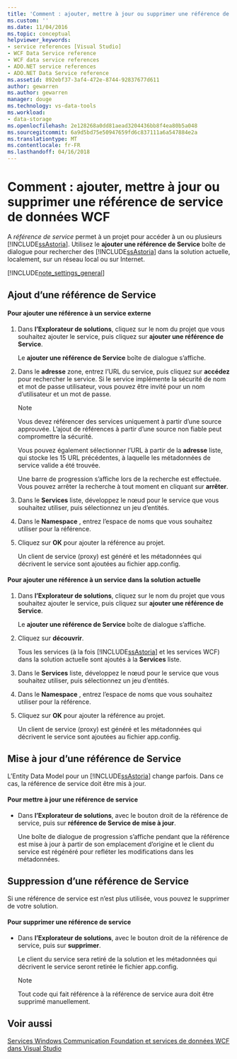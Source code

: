 ```yaml
---
title: 'Comment : ajouter, mettre à jour ou supprimer une référence de Service de données WCF | Documents Microsoft'
ms.custom: ''
ms.date: 11/04/2016
ms.topic: conceptual
helpviewer_keywords:
- service references [Visual Studio]
- WCF Data Service reference
- WCF data service references
- ADO.NET service references
- ADO.NET Data Service reference
ms.assetid: 892ebf37-3af4-472e-8744-92837677d611
author: gewarren
ms.author: gewarren
manager: douge
ms.technology: vs-data-tools
ms.workload:
- data-storage
ms.openlocfilehash: 2e128268a0dd81aead3204436bb8f4ea80b5a048
ms.sourcegitcommit: 6a9d5bd75e50947659fd6c837111a6a547884e2a
ms.translationtype: MT
ms.contentlocale: fr-FR
ms.lasthandoff: 04/16/2018
---
```

# <a name="how-to-add-update-or-remove-a-wcf-data-service-reference"></a>Comment : ajouter, mettre à jour ou supprimer une référence de service de données WCF
A *référence de service* permet à un projet pour accéder à un ou plusieurs [!INCLUDE[ssAstoria](../data-tools/includes/ssastoria_md.md)]. Utilisez le **ajouter une référence de Service** boîte de dialogue pour rechercher des [!INCLUDE[ssAstoria](../data-tools/includes/ssastoria_md.md)] dans la solution actuelle, localement, sur un réseau local ou sur Internet.  
  
[!INCLUDE[note_settings_general](../data-tools/includes/note_settings_general_md.md)]  
  
## <a name="adding-a-service-reference"></a>Ajout d’une référence de Service  
  
#### <a name="to-add-a-reference-to-an-external-service"></a>Pour ajouter une référence à un service externe  
  
1.  Dans **l’Explorateur de solutions**, cliquez sur le nom du projet que vous souhaitez ajouter le service, puis cliquez sur **ajouter une référence de Service**.  
  
     Le **ajouter une référence de Service** boîte de dialogue s’affiche.  
  
2.  Dans le **adresse** zone, entrez l’URL du service, puis cliquez sur **accédez** pour rechercher le service. Si le service implémente la sécurité de nom et mot de passe utilisateur, vous pouvez être invité pour un nom d’utilisateur et un mot de passe.  
  
    > [!NOTE]
    >  Vous devez référencer des services uniquement à partir d’une source approuvée. L’ajout de références à partir d’une source non fiable peut compromettre la sécurité.  
  
     Vous pouvez également sélectionner l’URL à partir de la **adresse** liste, qui stocke les 15 URL précédentes, à laquelle les métadonnées de service valide a été trouvée.  
  
     Une barre de progression s’affiche lors de la recherche est effectuée. Vous pouvez arrêter la recherche à tout moment en cliquant sur **arrêter**.  
  
3.  Dans le **Services** liste, développez le nœud pour le service que vous souhaitez utiliser, puis sélectionnez un jeu d’entités.  
  
4.  Dans le **Namespace** , entrez l’espace de noms que vous souhaitez utiliser pour la référence.  
  
5.  Cliquez sur **OK** pour ajouter la référence au projet.  
  
     Un client de service (proxy) est généré et les métadonnées qui décrivent le service sont ajoutées au fichier app.config.  
  
#### <a name="to-add-a-reference-to-a-service-in-the-current-solution"></a>Pour ajouter une référence à un service dans la solution actuelle  
  
1.  Dans **l’Explorateur de solutions**, cliquez sur le nom du projet que vous souhaitez ajouter le service, puis cliquez sur **ajouter une référence de Service**.  
  
     Le **ajouter une référence de Service** boîte de dialogue s’affiche.  
  
2.  Cliquez sur **découvrir**.  
  
     Tous les services (à la fois [!INCLUDE[ssAstoria](../data-tools/includes/ssastoria_md.md)] et les services WCF) dans la solution actuelle sont ajoutés à la **Services** liste.  
  
3.  Dans le **Services** liste, développez le nœud pour le service que vous souhaitez utiliser, puis sélectionnez un jeu d’entités.  
  
4.  Dans le **Namespace** , entrez l’espace de noms que vous souhaitez utiliser pour la référence.  
  
5.  Cliquez sur **OK** pour ajouter la référence au projet.  
  
     Un client de service (proxy) est généré et les métadonnées qui décrivent le service sont ajoutées au fichier app.config.  
  
## <a name="updating-a-service-reference"></a>Mise à jour d’une référence de Service  
 L’Entity Data Model pour un [!INCLUDE[ssAstoria](../data-tools/includes/ssastoria_md.md)] change parfois. Dans ce cas, la référence de service doit être mis à jour.  
  
#### <a name="to-update-a-service-reference"></a>Pour mettre à jour une référence de service  
  
-   Dans **l’Explorateur de solutions**, avec le bouton droit de la référence de service, puis sur **référence de Service de mise à jour**.  
  
     Une boîte de dialogue de progression s’affiche pendant que la référence est mise à jour à partir de son emplacement d’origine et le client du service est régénéré pour refléter les modifications dans les métadonnées.  
  
## <a name="removing-a-service-reference"></a>Suppression d’une référence de Service  
 Si une référence de service est n’est plus utilisée, vous pouvez le supprimer de votre solution.  
  
#### <a name="to-remove-a-service-reference"></a>Pour supprimer une référence de service  
  
-   Dans **l’Explorateur de solutions**, avec le bouton droit de la référence de service, puis sur **supprimer**.  
  
     Le client du service sera retiré de la solution et les métadonnées qui décrivent le service seront retirée le fichier app.config.  
  
    > [!NOTE]
    >  Tout code qui fait référence à la référence de service aura doit être supprimé manuellement.  
  
## <a name="see-also"></a>Voir aussi  
 [Services Windows Communication Foundation et services de données WCF dans Visual Studio](../data-tools/windows-communication-foundation-services-and-wcf-data-services-in-visual-studio.md)